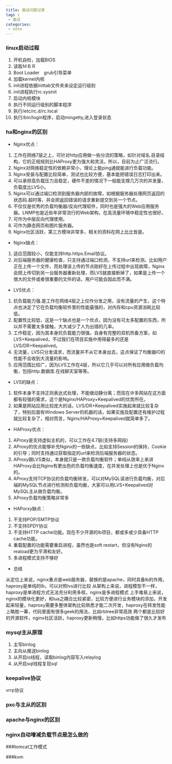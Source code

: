 ```yaml
---
title: 面试问题记录
tags :
 - 面试
categories:
 - note
---
```



### linux启动过程

1. 开机自检，加载BIOS
2. 读取ＭＢＲ
3. Boot Loader　grub引导菜单
4. 加载kernel内核
5. init进程依据inittab文件夹来设定运行级别
6. init进程执行rc.sysinit
7. 启动内核模块
8. 执行不同运行级别的脚本程序
9. 执行/etc/rc.d/rc.local
10. 执行/bin/login程序，启动mingetty,进入登录状态

<!--more-->
### ha和nginx的区别

* Nginx优点：

1. 工作在网络7层之上，可针对http应用做一些分流的策略，如针对域名.目录结构，它的正规规则比HAProxy更为强大和灵活，所以，目前为止广泛流行。
2. Nginx对网络稳定性的依赖非常小，理论上能ping通就能进行负载功能。
3. Nginx安装与配置比较简单，测试也比较方便，基本能把错误日志打印出来。
4. 可以承担高负载压力且稳定，硬件不差的情况下一般能支撑几万次的并发量，负载度比LVS小。
5. Nginx可以通过端口检测到服务器内部的故障，如根据服务器处理网页返回的状态码.超时等，并会把返回错误的请求重新提交到另一个节点。
6. 不仅仅是优秀的负载均衡器/反向代理软件，同时也是强大的Web应用服务器。LNMP也是近些年非常流行的Web架构，在高流量环境中稳定性也很好。
7. 可作为中层反向代理使用。
8. 可作为静态网页和图片服务器。
9. Nginx社区活跃，第三方模块非常多，相关的资料在网上比比皆是。

* Nginx缺点：

1. 适应范围较小，仅能支持http.https.Email协议。
2. 对后端服务器的健康检查，只支持通过端口检测，不支持url来检测。比如用户正在上传一个文件，而处理该上传的节点刚好在上传过程中出现故障，Nginx会把上传切到另一台服务器重新处理，而LVS就直接断掉了，如果是上传一个很大的文件或者很重要的文件的话，用户可能会因此而不满。

* LVS优点：
1. 抗负载能力强.是工作在网络4层之上仅作分发之用，没有流量的产生，这个特点也决定了它在负载均衡软件里的性能最强的，对内存和cpu资源消耗比较低。
2. 配置性比较低，这是一个缺点也是一个优点，因为没有可太多配置的东西，所以并不需要太多接触，大大减少了人为出错的几率。
3. 工作稳定，因为其本身抗负载能力很强，自身有完整的双机热备方案，如LVS+Keepalived，不过我们在项目实施中用得最多的还是LVS/DR+Keepalived。
4. 无流量，LVS只分发请求，而流量并不从它本身出去，这点保证了均衡器IO的性能不会收到大流量的影响。
5. 应用范围比较广，因为LVS工作在4层，所以它几乎可以对所有应用做负载均衡，包括http.数据库.在线聊天室等等。

* LVS的缺点：

1. 软件本身不支持正则表达式处理，不能做动静分离；而现在许多网站在这方面都有较强的需求，这个是Nginx/HAProxy+Keepalived的优势所在。
2. 如果是网站应用比较庞大的话，LVS/DR+Keepalived实施起来就比较复杂了，特别后面有Windows Server的机器的话，如果实施及配置还有维护过程就比较复杂了，相对而言，Nginx/HAProxy+Keepalived就简单多了。

* HAProxy优点：

1. AProxy是支持虚拟主机的，可以工作在4.7层(支持多网段)
2. AProxy的优点能够补充Nginx的一些缺点，比如支持Session的保持，Cookie的引导；同时支持通过获取指定的url来检测后端服务器的状态。
3. AProxy跟LVS类似，本身就只是一款负载均衡软件；单纯从效率上来讲HAProxy会比Nginx有更出色的负载均衡速度，在并发处理上也是优于Nginx的。
4. AProxy支持TCP协议的负载均衡转发，可以对MySQL读进行负载均衡，对后端的MySQL节点进行检测和负载均衡，大家可以用LVS+Keepalived对MySQL主从做负载均衡。
5. AProxy负载均衡策略非常多

* HAPorxy缺点：

1. 不支持POP/SMTP协议
2. 不支持SPDY协议
3. 不支持HTTP cache功能。现在不少开源的lb项目，都或多或少具备HTTP cache功能。
4. 重载配置的功能需要重启进程，虽然也是soft restart，但没有Nginx的reaload更为平滑和友好。
5. 多进程模式支持不够好


* 总结

从定位上来说，nginx重点是web服务器，替换的是apache，同时具备lb的作用，haproxy是单纯的lb，可以对照lvs进行比较
从架构上来说，进程模型不一样，haproxy是单进程方式无法充分利用多核，nginx是多进程模式
上手难易上来说，nginx的模块化更好，和lua之耦合比较紧密，比较方便进行业务模块的添加，开发起来轻量，haproxy需要多整体架构比较熟悉才能二次开发，haproxy在转发性能上略胜一筹，代码里面有很多geek的用法，比如rbtree非常高效
两个都是比较好的开源软件，nginx社区活跃，haproxy更新稍慢，比如https功能做了很久才发布

 

### mysql主从原理

1. 主写binlog
2. 主向从推送binlog
3. 从开启io线程，读取binlog内容写入relaylog
4. 从开启sql线程复现sql


### keepalive协议

vrrp协议

### pxc与主从的区别

### apache与nginx的区别

### nginx自动增减负载节点是怎么做的

###tomcat工作模式

###kvm

